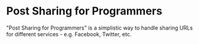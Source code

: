 # Post Sharing for Programmers
"Post Sharing for Programmers" is a simplistic way to handle sharing URLs for different services - e.g. Facebook, Twitter, etc.